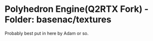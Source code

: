 # Polyhedron Engine(Q2RTX Fork) - Folder: basenac/textures

Probably best put in here by Adam or so.